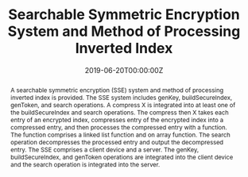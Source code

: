 ---
title: "Searchable Symmetric Encryption System and Method of Processing Inverted Index"

authors:
- Qingji Zheng
- admin
- Jorge Guajardo Merchan

date: "2019-06-20T00:00:00Z"

# Publication type.
# Legend: 0 = Uncategorized; 1 = Conference paper; 2 = Journal article;
# 3 = Preprint / Working Paper; 4 = Report; 5 = Book; 6 = Book section;
# 7 = Thesis; 8 = Patent
publication_types: ["8"]

# Publication name and optional abbreviated publication name.
publication: "United States Patent Application 20190190709A1"
publication_short: ""

abstract: A searchable symmetric encryption (SSE) system and method of processing inverted index is provided. The SSE system includes genKey, buildSecureIndex, genToken, and search operations. A compress X is integrated into at least one of the buildSecureIndex and search operations. The compress then X takes each entry of an encrypted index, compresses entry of the encrypted index into a compressed entry, and then processes the compressed entry with a function. The function comprises a linked list function and on array function. The search operation decompresses the processed entry and output the decompressed entry. The SSE comprises a client device and a server. The genKey, buildSecureIndex, and genToken operations are integrated into the client device and the search operation is integrated into the server.

# Display this page in the Featured widget?
featured: true

# Custom links (uncomment lines below)
links:
 - name: Patent Application
   url: https://appft.uspto.gov/netacgi/nph-Parser?Sect1=PTO2&Sect2=HITOFF&p=1&u=%2Fnetahtml%2FPTO%2Fsearch-bool.html&r=7&f=G&l=50&co1=AND&d=PG01&s1=%22Fan,+Xinxin%22&OS=%22Fan,+Xinxin%22&RS=%22Fan,+Xinxin%22
---